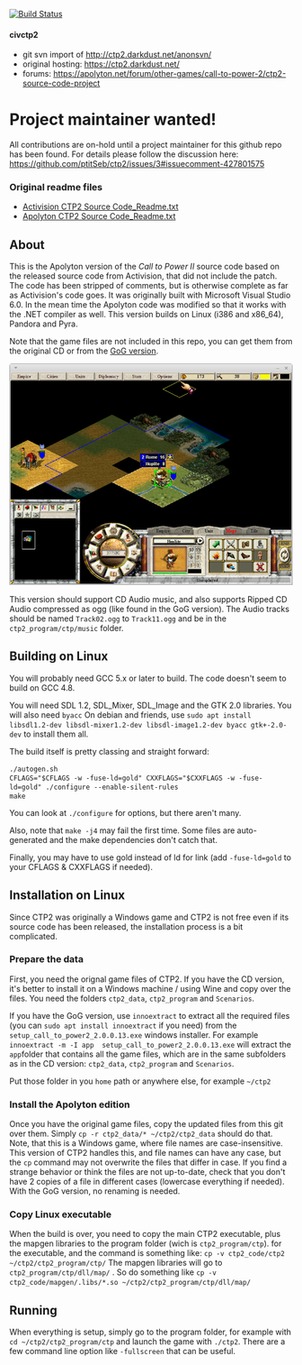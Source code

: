 [![Build Status](https://travis-ci.com/civctp2/civctp2.svg?branch=master)](https://travis-ci.com/civctp2/civctp2)

#### civctp2
- git svn import of http://ctp2.darkdust.net/anonsvn/
- original hosting: https://ctp2.darkdust.net/
- forums: https://apolyton.net/forum/other-games/call-to-power-2/ctp2-source-code-project

# Project maintainer wanted!
All contributions are on-hold until a project maintainer for this github repo has been found.
For details please follow the discussion here: https://github.com/ptitSeb/ctp2/issues/3#issuecomment-427801575

### Original readme files
- [Activision CTP2 Source Code_Readme.txt](https://github.com/civctp2/civctp2/blob/master/Activision%20CTP2%20Source%20Code_Readme.txt)
- [Apolyton CTP2 Source Code_Readme.txt](https://github.com/civctp2/civctp2/blob/master/Apolyton%20CTP2%20Source%20Code_Readme.txt)

## About

This is the Apolyton version of the *Call to Power II* source code based on the released source code from Activision, that did not include the patch. The code has been stripped of comments, but is otherwise complete as far as Activision's code goes. It was originally built with Microsoft Visual Studio 6.0. In the mean time the Apolyton code was modified so that it works with the .NET compiler as well.
This version builds on Linux (i386 and x86_64), Pandora and Pyra.

Note that the game files are not included in this repo, you can get them from the original CD or from the [GoG version](https://www.gog.com/game/call_to_power_2).

![screenshot](screenshot.png "screenshot of CTP2 running on Linux")

This version should support CD Audio music, and also supports Ripped CD Audio compressed as ogg (like found in the GoG version). The Audio tracks should be named `Track02.ogg` to `Track11.ogg` and be in the `ctp2_program/ctp/music` folder.

## Building on Linux

You will probably need GCC 5.x or later to build. The code doesn't seem to build on GCC 4.8.

You will need SDL 1.2, SDL_Mixer, SDL_Image and the GTK 2.0 libraries.
You will also need `byacc`
On debian and friends, use `sudo apt install libsdl1.2-dev libsdl-mixer1.2-dev libsdl-image1.2-dev byacc gtk+-2.0-dev` to install them all.

The build itself is pretty classing and straight forward:

```
./autogen.sh
CFLAGS="$CFLAGS -w -fuse-ld=gold" CXXFLAGS="$CXXFLAGS -w -fuse-ld=gold" ./configure --enable-silent-rules
make
```

You can look at `./configure` for options, but there aren't many.

Also, note that `make -j4` may fail the first time. Some files are auto-generated and the make dependencies don't catch that.

Finally, you may have to use gold instead of ld for link (add `-fuse-ld=gold` to your CFLAGS & CXXFLAGS if needed).

## Installation on Linux
Since CTP2 was originally a Windows game and CTP2 is not free even if its source code has been released, the installation process is a bit complicated.

### Prepare the data
First, you need the orignal game files of CTP2.
If you have the CD version, it's better to install it on a Windows machine / using Wine and copy over the files. You need the folders `ctp2_data`, `ctp2_program` and `Scenarios`.

If you have the GoG version, use `innoextract` to extract all the required files (you can `sudo apt install innoextract` if you need) from the `setup_call_to_power2_2.0.0.13.exe` windows installer.
For example `innoextract -m -I app  setup_call_to_power2_2.0.0.13.exe` will extract the `app`folder that contains all the game files, which are in the same subfolders as in the CD version: `ctp2_data`, `ctp2_program` and `Scenarios`.

Put those folder in you `home` path or anywhere else, for example `~/ctp2`

### Install the Apolyton edition
Once you have the original game files, copy the updated files from this git over them. Simply `cp -r ctp2_data/* ~/ctp2/ctp2_data` should do that.
Note, that this is a Windows game, where file names are case-insensitive. This version of CTP2 handles this, and file names can have any case, but the `cp` command may not overwrite the files that differ in case. If you find a strange behavior or think the files are not up-to-date, check that you don't have 2 copies of a file in different cases (lowercase everything if needed). With the GoG version, no renaming is needed.

### Copy Linux executable
When the build is over, you need to copy the main CTP2 executable, plus the mapgen libraries to the program folder (wich is `ctp2_program/ctp`).
for the executable, and the command is something like: `cp -v ctp2_code/ctp2 ~/ctp2/ctp2_program/ctp/`
The mapgen libraries will go to `ctp2_program/ctp/dll/map/` .
So do something like `cp -v ctp2_code/mapgen/.libs/*.so ~/ctp2/ctp2_program/ctp/dll/map/`

## Running
When everything is setup, simply go to the program folder, for example with `cd ~/ctp2/ctp2_program/ctp` and launch the game with `./ctp2`. There are a few command line option like `-fullscreen` that can be useful.
